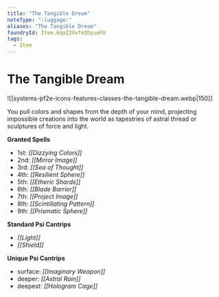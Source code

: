 ```yaml
---
title: "The Tangible Dream"
noteType: ":luggage:"
aliases: "The Tangible Dream"
foundryId: Item.6qoZ2VefmIDyueFU
tags:
  - Item
---
```


# The Tangible Dream
![[systems-pf2e-icons-features-classes-the-tangible-dream.webp|150]]

You pull colors and shapes from the depth of your mind, projecting impossible creations into the world as tapestries of astral thread or sculptures of force and light.

**Granted Spells**

*   1st: _[[Dizzying Colors]]_
*   2nd: _[[Mirror Image]]_
*   3rd: _[[Sea of Thought]]_
*   4th: _[[Resilient Sphere]]_
*   5th: _[[Etheric Shards]]_
*   6th: _[[Blade Barrier]]_
*   7th: _[[Project Image]]_
*   8th: _[[Scintillating Pattern]]_
*   9th: _[[Prismatic Sphere]]_

**Standard Psi Cantrips**

*   _[[Light]]_
*   _[[Shield]]_

**Unique Psi Cantrips**

*   surface: _[[Imaginary Weapon]]_
*   deeper: _[[Astral Rain]]_
*   deepest: _[[Hologram Cage]]_
